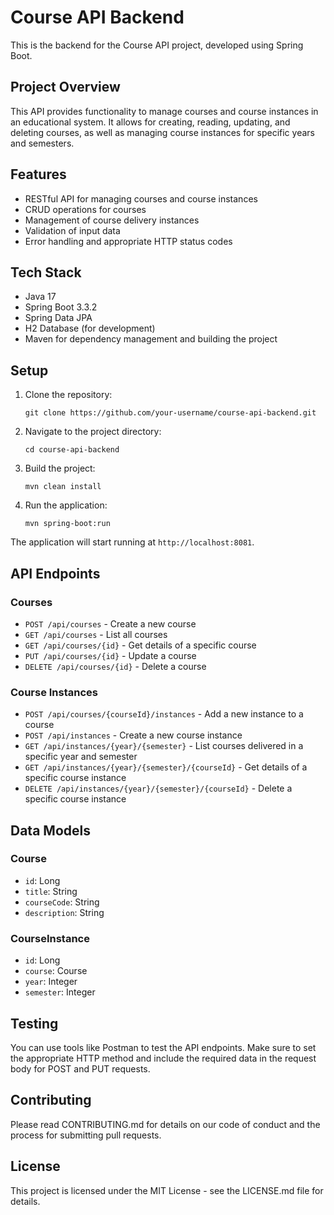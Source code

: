 # Course API Backend

This is the backend for the Course API project, developed using Spring Boot.

## Project Overview

This API provides functionality to manage courses and course instances in an educational system. It allows for creating, reading, updating, and deleting courses, as well as managing course instances for specific years and semesters.

## Features

- RESTful API for managing courses and course instances
- CRUD operations for courses
- Management of course delivery instances
- Validation of input data
- Error handling and appropriate HTTP status codes

## Tech Stack

- Java 17
- Spring Boot 3.3.2
- Spring Data JPA
- H2 Database (for development)
- Maven for dependency management and building the project

## Setup

1. Clone the repository:
   ```
   git clone https://github.com/your-username/course-api-backend.git
   ```
2. Navigate to the project directory:
   ```
   cd course-api-backend
   ```
3. Build the project:
   ```
   mvn clean install
   ```
4. Run the application:
   ```
   mvn spring-boot:run
   ```

The application will start running at `http://localhost:8081`.

## API Endpoints

### Courses

- `POST /api/courses` - Create a new course
- `GET /api/courses` - List all courses
- `GET /api/courses/{id}` - Get details of a specific course
- `PUT /api/courses/{id}` - Update a course
- `DELETE /api/courses/{id}` - Delete a course

### Course Instances

- `POST /api/courses/{courseId}/instances` - Add a new instance to a course
- `POST /api/instances` - Create a new course instance
- `GET /api/instances/{year}/{semester}` - List courses delivered in a specific year and semester
- `GET /api/instances/{year}/{semester}/{courseId}` - Get details of a specific course instance
- `DELETE /api/instances/{year}/{semester}/{courseId}` - Delete a specific course instance

## Data Models

### Course
- `id`: Long
- `title`: String
- `courseCode`: String
- `description`: String

### CourseInstance
- `id`: Long
- `course`: Course
- `year`: Integer
- `semester`: Integer

## Testing

You can use tools like Postman to test the API endpoints. Make sure to set the appropriate HTTP method and include the required data in the request body for POST and PUT requests.

## Contributing

Please read CONTRIBUTING.md for details on our code of conduct and the process for submitting pull requests.

## License

This project is licensed under the MIT License - see the LICENSE.md file for details.